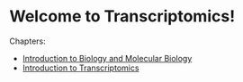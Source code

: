 # Welcome to Transcriptomics!

Chapters:

-   [Introduction to Biology and Molecular
    Biology](chapters/Introduction)
-   [Introduction to Transcriptomics](chapters/Transcriptomics)

